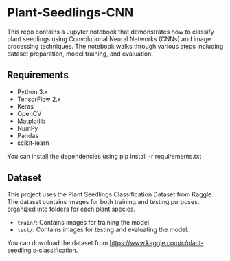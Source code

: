 # Plant-Seedlings-CNN

This repo contains a Jupyter notebook that demonstrates how to classify plant seedlings using Convolutional Neural Networks (CNNs) and image processing techniques. 
The notebook walks through various steps including dataset preparation, model training, and evaluation.

## Requirements

- Python 3.x
- TensorFlow 2.x
- Keras
- OpenCV
- Matplotlib
- NumPy
- Pandas
- scikit-learn

You can install the dependencies using pip install -r requirements.txt

## Dataset

This project uses the Plant Seedlings Classification Dataset from Kaggle. The dataset contains images for both training and testing purposes, organized into folders for each plant species. 

- `train/`: Contains images for training the model.
- `test/`: Contains images for testing and evaluating the model.

You can download the dataset from https://www.kaggle.com/c/plant-seedling
s-classification. 




